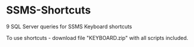 # SSMS-Shortcuts
9 SQL Server queries for SSMS Keyboard shortcuts

To use shortcuts - download file "KEYBOARD.zip" with all scripts included.
